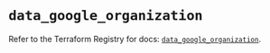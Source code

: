 # `data_google_organization`

Refer to the Terraform Registry for docs: [`data_google_organization`](https://registry.terraform.io/providers/hashicorp/google/6.42.0/docs/data-sources/organization).

